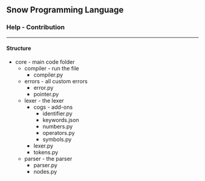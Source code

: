 ## Snow Programming Language 
### Help - Contribution

***

#### Structure
* core - main code folder
   * compiler - run the file
       * compiler.py
   * errors - all custom errors
       * error.py
       * pointer.py
   * lexer - the lexer
       * cogs - add-ons
          * identifier.py
          * keywords.json
          * numbers.py
          * operators.py
          * symbols.py
       * lexer.py
       * tokens.py
   * parser - the parser
       * parser.py
       * nodes.py